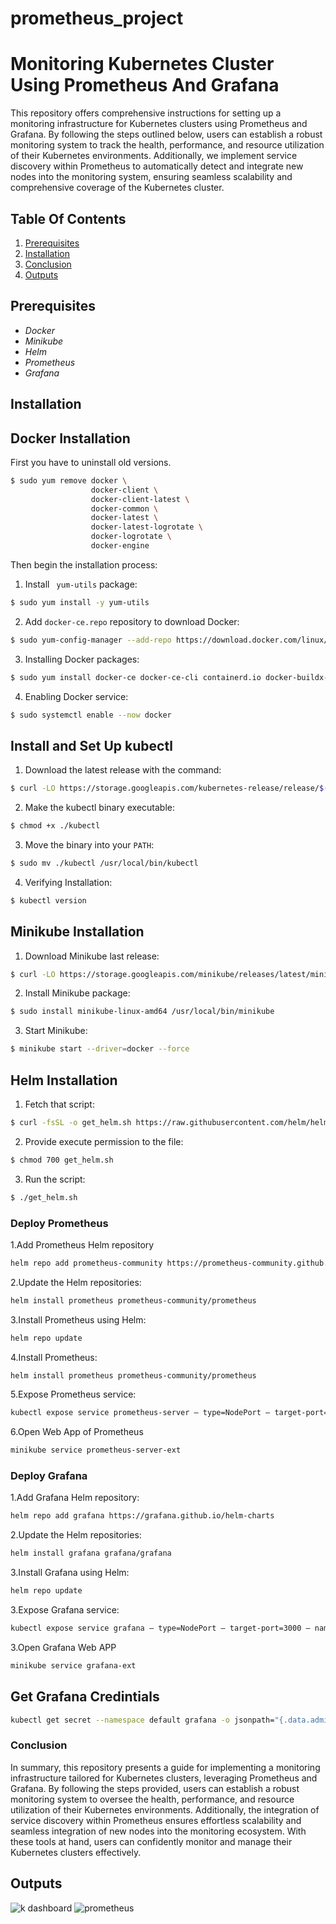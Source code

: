 # prometheus_project
# Monitoring Kubernetes Cluster Using Prometheus And Grafana

This repository offers comprehensive instructions for setting up a monitoring infrastructure for Kubernetes clusters using Prometheus and Grafana. By following the steps outlined below, users can establish a robust monitoring system to track the health, performance, and resource utilization of their Kubernetes environments. Additionally, we implement service discovery within Prometheus to automatically detect and integrate new nodes into the monitoring system, ensuring seamless scalability and comprehensive coverage of the Kubernetes cluster.

## Table Of Contents

1. [Prerequisites](#prerequisites)
2. [Installation](#installation)
3. [Conclusion](#conclusion)
4. [Outputs](#outputs)


## Prerequisites

- *Docker*
- *Minikube*
- *Helm*
- *Prometheus*
- *Grafana*

## Installation

## Docker Installation

First you have to uninstall old versions. 
```bash
$ sudo yum remove docker \
                  docker-client \
                  docker-client-latest \
                  docker-common \
                  docker-latest \
                  docker-latest-logrotate \
                  docker-logrotate \
                  docker-engine
```

Then begin the installation process:

1. Install `` yum-utils`` package:
```bash 
$ sudo yum install -y yum-utils 
```

2. Add `docker-ce.repo` repository to download Docker:
```bash 
$ sudo yum-config-manager --add-repo https://download.docker.com/linux/centos/docker-ce.repo 
```
3. Installing Docker packages:
```bash 
$ sudo yum install docker-ce docker-ce-cli containerd.io docker-buildx-plugin docker-compose-plugin 
```
4. Enabling Docker service:
```bash 
$ sudo systemctl enable --now docker
```

## Install and Set Up kubectl

1. Download the latest release with the command:
```bash 
$ curl -LO https://storage.googleapis.com/kubernetes-release/release/$(curl -s https://storage.googleapis.com/kubernetes-release/release/stable.txt)/bin/linux/amd64/kubectl
```

2. Make the kubectl binary executable:
```bash 
$ chmod +x ./kubectl
```

3. Move the binary into your `PATH`:
```bash 
$ sudo mv ./kubectl /usr/local/bin/kubectl
```

4. Verifying Installation:
```bash 
$ kubectl version
```

## Minikube Installation

1. Download Minikube last release:
```bash 
$ curl -LO https://storage.googleapis.com/minikube/releases/latest/minikube-linux-amd64
```
2. Install Minikube package:
```bash 
$ sudo install minikube-linux-amd64 /usr/local/bin/minikube
```
3. Start Minikube:
```bash 
$ minikube start --driver=docker --force
```

## Helm Installation

1. Fetch that script:
```bash 
$ curl -fsSL -o get_helm.sh https://raw.githubusercontent.com/helm/helm/main/scripts/get-helm-3
```
2. Provide execute permission to the file:
```bash 
$ chmod 700 get_helm.sh
```
3. Run the script:
```bash 
$ ./get_helm.sh
```

### Deploy Prometheus
1.Add Prometheus Helm repository
```bash
helm repo add prometheus-community https://prometheus-community.github.io/helm-charts
```
2.Update the Helm repositories:
```bash
helm install prometheus prometheus-community/prometheus
```
3.Install Prometheus using Helm:
```bash
helm repo update
```
4.Install Prometheus:
```bash
helm install prometheus prometheus-community/prometheus
```
5.Expose Prometheus service:
```bash
kubectl expose service prometheus-server — type=NodePort — target-port=9090 — name=prometheus-server-ext
```
6.Open Web App of Prometheus
```bash
minikube service prometheus-server-ext
```


### Deploy Grafana

1.Add Grafana Helm repository:
```bash
helm repo add grafana https://grafana.github.io/helm-charts
```
2.Update the Helm repositories:
```bash
helm install grafana grafana/grafana
```
3.Install Grafana using Helm:
```bash
helm repo update
```
3.Expose Grafana service:
```bash
kubectl expose service grafana — type=NodePort — target-port=3000 — name=grafana-ext
```
3.Open Grafana Web APP
```bash
minikube service grafana-ext
```

## Get Grafana Credintials
```bash
kubectl get secret --namespace default grafana -o jsonpath="{.data.admin-password}" | base64 --decode ; echo
```
### Conclusion
In summary, this repository presents a guide for implementing a monitoring infrastructure tailored for Kubernetes clusters, leveraging Prometheus and Grafana. By following the steps provided, users can establish a robust monitoring system to oversee the health, performance, and resource utilization of their Kubernetes environments. Additionally, the integration of service discovery within Prometheus ensures effortless scalability and seamless integration of new nodes into the monitoring ecosystem. With these tools at hand, users can confidently monitor and manage their Kubernetes clusters effectively.


## Outputs



![k dashboard](https://github.com/RowanHomam/prometheus_project/assets/161208993/094a5f15-abd0-4af8-a9b5-9e49bea025c0)
![prometheus](https://github.com/RowanHomam/prometheus_project/assets/161208993/2b6a3b98-7351-4bd6-a644-3965c71ab246)
